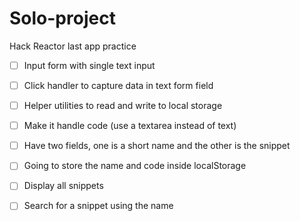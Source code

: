 # Solo-project
Hack Reactor last app practice
- [ ] Input form with single text input
- [ ] Click handler to capture data in text form field
- [ ] Helper utilities to read and write to local storage

- [ ] Make it handle code (use a textarea instead of text)
- [ ] Have two fields, one is a short name and the other is the snippet
- [ ] Going to store the name and code inside localStorage
- [ ] Display all snippets
- [ ] Search for a snippet using the name 
